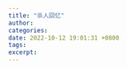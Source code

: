 ```yaml
---
title: "杀人回忆"
author: 
categories: 
date: 2022-10-12 19:01:31 +0800
tags: 
excerpt: 
---
```




























